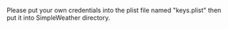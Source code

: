 Please put your own credentials into the plist file named "keys.plist" then put it into SimpleWeather directory.

